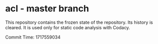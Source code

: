# acl - master branch

This repository contains the frozen state of the repository.
Its history is cleared. It is used only for static code
analysis with Codacy.

Commit Time: 1717559034